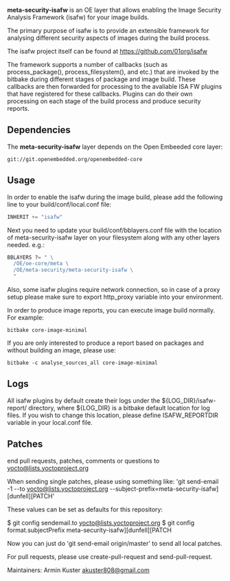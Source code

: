 **meta-security-isafw** is an OE layer that allows enabling the Image
Security Analysis Framework (isafw) for your image builds. 

The primary purpose of isafw is to provide an extensible 
framework for analysing different security aspects of images 
during the build process.

The isafw project itself can be found at 
    https://github.com/01org/isafw

The framework supports a number of callbacks (such as 
process_package(), process_filesystem(), and etc.) that are invoked 
by the bitbake during different stages of package and image build. 
These callbacks are then forwarded for processing to the avaliable 
ISA FW plugins that have registered for these callbacks. 
Plugins can do their own processing on each stage of the build 
process and produce security reports. 

Dependencies
------------

The **meta-security-isafw** layer depends on the Open Embeeded
core layer:

    git://git.openembedded.org/openembedded-core


Usage
-----

In order to enable the isafw during the image build, please add 
the following line to your build/conf/local.conf file:

```python
INHERIT += "isafw"
```

Next you need to update your build/conf/bblayers.conf file with the
location of meta-security-isafw layer on your filesystem along with
any other layers needed. e.g.:

```python
BBLAYERS ?= " \
  /OE/oe-core/meta \
  /OE/meta-security/meta-security-isafw \
  "
```
 
Also, some isafw plugins require network connection, so in case of a
proxy setup please make sure to export http_proxy variable into your 
environment.

In order to produce image reports, you can execute image build 
normally. For example:

```shell
bitbake core-image-minimal
```

If you are only interested to produce a report based on packages 
and without building an image, please use:

```shell
bitbake -c analyse_sources_all core-image-minimal
```


Logs
----

All isafw plugins by default create their logs under the 
${LOG_DIR}/isafw-report/ directory, where ${LOG_DIR} is a bitbake 
default location for log files. If you wish to change this location, 
please define ISAFW_REPORTDIR variable in your local.conf file. 

Patches
-------
end pull requests, patches, comments or questions to yocto@lists.yoctoproject.org

When sending single patches, please using something like:
'git send-email -1 --to yocto@lists.yoctoproject.org --subject-prefix=meta-security-isafw][dunfell][PATCH'

These values can be set as defaults for this repository:

$ git config sendemail.to yocto@lists.yoctoproject.org
$ git config format.subjectPrefix meta-security-isafw][dunfell][PATCH

Now you can just do 'git send-email origin/master' to send all local patches.

For pull requests, please use create-pull-request and send-pull-request.

Maintainers:    Armin Kuster <akuster808@gmail.com>
